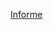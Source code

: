 [Informe](https://github.com/MISO-4206/201820-Repo-Grupo-01/blob/master/Documentaci%C3%B3n/Sprint%201/Entrega%20Sprint%202.pdf)